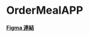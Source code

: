 # OrderMealAPP

**[Figma 連結](https://www.figma.com/file/f33cbOKKRPDKgZEGjqJr55/%E5%BF%AB%E9%BB%9E---%E5%95%86%E5%AE%B6%E7%AB%AF-%2F-%E4%BD%BF%E7%94%A8%E8%80%85%E7%AB%AF?type=design&node-id=73%3A268&mode=design&t=g0oc8CXaAWurlUku-1)**
